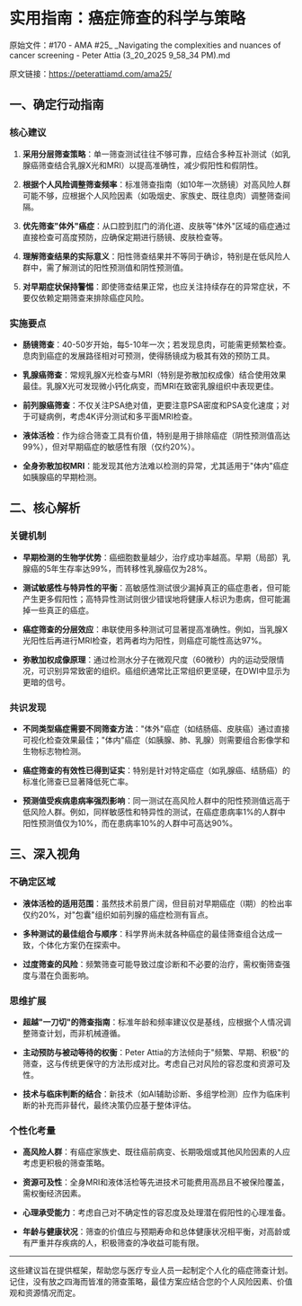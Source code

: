 # 实用指南：癌症筛查的科学与策略

原始文件：#170 - AMA #25_ _Navigating the complexities and nuances of cancer screening - Peter Attia (3_20_2025 9_58_34 PM).md

原文链接：https://peterattiamd.com/ama25/

## 一、确定行动指南

### 核心建议

1. **采用分层筛查策略**：单一筛查测试往往不够可靠，应结合多种互补测试（如乳腺癌筛查结合乳腺X光和MRI）以提高准确性，减少假阳性和假阴性。

2. **根据个人风险调整筛查频率**：标准筛查指南（如10年一次肠镜）对高风险人群可能不够，应根据个人风险因素（如吸烟史、家族史、既往息肉）调整筛查间隔。

3. **优先筛查"体外"癌症**：从口腔到肛门的消化道、皮肤等"体外"区域的癌症通过直接检查可高度预防，应确保定期进行肠镜、皮肤检查等。

4. **理解筛查结果的实际意义**：阳性筛查结果并不等同于确诊，特别是在低风险人群中，需了解测试的阳性预测值和阴性预测值。

5. **对早期症状保持警惕**：即使筛查结果正常，也应关注持续存在的异常症状，不要仅依赖定期筛查来排除癌症风险。

### 实施要点

- **肠镜筛查**：40-50岁开始，每5-10年一次；若发现息肉，可能需更频繁检查。息肉到癌症的发展路径相对可预测，使得肠镜成为极其有效的预防工具。

- **乳腺癌筛查**：常规乳腺X光检查与MRI（特别是弥散加权成像）结合使用效果最佳。乳腺X光可发现微小钙化病变，而MRI在致密乳腺组织中表现更佳。

- **前列腺癌筛查**：不仅关注PSA绝对值，更要注意PSA密度和PSA变化速度；对于可疑病例，考虑4K评分测试和多平面MRI检查。

- **液体活检**：作为综合筛查工具有价值，特别是用于排除癌症（阴性预测值高达99%），但对早期癌症的敏感性有限（仅约20%）。

- **全身弥散加权MRI**：能发现其他方法难以检测的异常，尤其适用于"体内"癌症如胰腺癌的早期检测。

## 二、核心解析

### 关键机制

- **早期检测的生物学优势**：癌细胞数量越少，治疗成功率越高。早期（局部）乳腺癌的5年生存率达99%，而转移性乳腺癌仅为28%。

- **测试敏感性与特异性的平衡**：高敏感性测试很少漏掉真正的癌症患者，但可能产生更多假阳性；高特异性测试则很少错误地将健康人标识为患病，但可能漏掉一些真正的癌症。

- **癌症筛查的分层效应**：串联使用多种测试可显著提高准确性。例如，当乳腺X光阳性后再进行MRI检查，若两者均为阳性，则癌症可能性高达97%。

- **弥散加权成像原理**：通过检测水分子在微观尺度（60微秒）内的运动受限情况，可识别异常致密的组织。癌组织通常比正常组织更坚硬，在DWI中显示为更暗的信号。

### 共识发现

- **不同类型癌症需要不同筛查方法**："体外"癌症（如结肠癌、皮肤癌）通过直接可视化检查效果最佳；"体内"癌症（如胰腺、肺、乳腺）则需要组合影像学和生物标志物检测。

- **癌症筛查的有效性已得到证实**：特别是针对特定癌症（如乳腺癌、结肠癌）的标准化筛查已显著降低死亡率。

- **预测值受疾病患病率强烈影响**：同一测试在高风险人群中的阳性预测值远高于低风险人群。例如，同样敏感性和特异性的测试，在癌症患病率1%的人群中阳性预测值仅为10%，而在患病率10%的人群中可高达90%。

## 三、深入视角

### 不确定区域

- **液体活检的适用范围**：虽然技术前景广阔，但目前对早期癌症（I期）的检出率仅约20%，对"包囊"组织如前列腺的癌症检测有盲点。

- **多种测试的最佳组合与顺序**：科学界尚未就各种癌症的最佳筛查组合达成一致，个体化方案仍在探索中。

- **过度筛查的风险**：频繁筛查可能导致过度诊断和不必要的治疗，需权衡筛查强度与潜在负面影响。

### 思维扩展

- **超越"一刀切"的筛查指南**：标准年龄和频率建议仅是基线，应根据个人情况调整筛查计划，而非机械遵循。

- **主动预防与被动等待的权衡**：Peter Attia的方法倾向于"频繁、早期、积极"的筛查，这与传统更保守的方法形成对比。考虑自己对风险的容忍度和资源可及性。

- **技术与临床判断的结合**：新技术（如AI辅助诊断、多组学检测）应作为临床判断的补充而非替代，最终决策仍应基于整体评估。

### 个性化考量

- **高风险人群**：有癌症家族史、既往癌前病变、长期吸烟或其他风险因素的人应考虑更积极的筛查策略。

- **资源可及性**：全身MRI和液体活检等先进技术可能费用高昂且不被保险覆盖，需权衡经济因素。

- **心理承受能力**：考虑自己对不确定性的容忍度及处理潜在假阳性的心理准备。

- **年龄与健康状况**：筛查的价值应与预期寿命和总体健康状况相平衡，对高龄或有严重并存疾病的人，积极筛查的净收益可能有限。

---

这些建议旨在提供框架，帮助您与医疗专业人员一起制定个人化的癌症筛查计划。记住，没有放之四海而皆准的筛查策略，最佳方案应结合您的个人风险因素、价值观和资源情况而定。